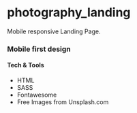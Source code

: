 # photography_landing
Mobile responsive Landing Page.

### Mobile first design

#### Tech & Tools
- HTML
- SASS
- Fontawesome
- Free Images from Unsplash.com